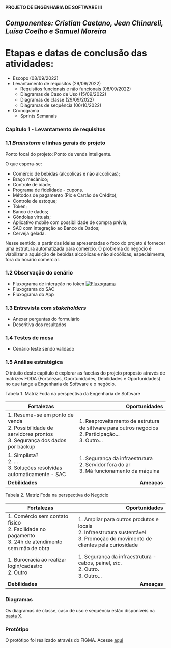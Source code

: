 #### PROJETO DE ENGENHARIA DE SOFTWARE III
## _Componentes: Cristian Caetano, Jean Chinareli, Luísa Coelho e Samuel Moreira_

# Etapas e datas de conclusão das atividades:

- Escopo (08/09/2022)
- Levantamento de requisitos (29/09/2022)
   * Requisitos funcionais e não funcionais (08/09/2022)
   * Diagramas de Caso de Uso (15/09/2022)
   * Diagramas de classe (29/09/2022)
   * Diagramas de sequência (06/10/2022)
- Cronograma
   * Sprints Semanais
   
### Capítulo 1 - Levantamento de requisitos
### 1.1 _Brainstorm_ e linhas gerais do projeto

Ponto focal do projeto: Ponto de venda inteligente.

O que espera-se:
- Comércio de bebidas (alcoólicas e não alcoólicas);
- Braço mecânico;
- Controle de idade;
- Programa de fidelidade - cupons.
- Métodos de pagamento (Pix e Cartão de Crédito);
- Controle de estoque;
- Token;
- Banco de dados;
- Gôndolas virtuais;
- Aplicativo mobile com possibilidade de compra prévia;
- SAC com integração ao Banco de Dados;
- Cerveja gelada.

Nesse sentido, a partir das ideias apresentadas o foco do projeto é fornecer uma estrutura automatizada para comércio. O problema do negócio é viabilizar a aquisição de bebidas alcoólicas e não alcóólicas, especialmente, fora do horário comercial.

### 1.2 Observação do cenário
 - Fluxograma de interação no token 
  [![Fluxograma](https://files.catbox.moe/m8vqrq.png "Fluxograma")](https://files.catbox.moe/m8vqrq.png "Fluxograma")
 - Fluxograma do SAC
 - Fluxograma do App
 
### 1.3 Entrevista com _stakeholders_
- Anexar perguntas do formulário
- Descritiva dos resultados

### 1.4 Testes de mesa
- Cenário teste sendo validado

### 1.5 Análise estratégica

O intuito deste capítulo é explorar as facetas do projeto proposto através de matrizes FODA (Fortalezas, Oportunidades, Debilidades e Oportunidades) no que tange a Engenharia de Software e o negócio. 

Tabela 1. Matriz Foda na perspectiva da Engenharia de Software

| Fortalezas  |  <div style="text-align: right"> Oportunidades |
|---|---|
| 1. Resume-se em ponto de venda <br > 2. Possibilidade de servidores prontos <br > 3. Segurança dos dados por backup | 1. Reaproveitamento de estrutura de siftware para outros negócios <br > 2. Participação... <br > 3. Outro...| 
|1. Simplista? <br > 2. ... <br > 3. Soluções resolvidas automaticamente - SAC | 1. Segurança da infraestrutura <br > 2. Servidor fora do ar <br > 3. Má funcionamento da máquina  | 
|  **Debilidades**|<div style="text-align: right">**Ameaças** |   

Tabela 2. Matriz Foda na perspectiva do Negócio

| Fortalezas  |  <div style="text-align: right"> Oportunidades |
|---|---|
| 1. Comércio sem contato físico <br > 2. Facilidade no pagamento <br > 3. 24h de atendimento sem mão de obra | 1. Ampliar para outros produtos e locais <br > 2. Infraestrutura sustentável <br > 3. Promoção do movimento de clientes pela curiosidade | 
|1. Burocracia ao realizar login/cadastro <br > 2. Outro | 1. Segurança da infraestrutura  - cabos, painel, _etc_. <br > 2. Outro. <br > 3. Outro...  | 
|  **Debilidades**|<div style="text-align: right">**Ameaças** |    


### Diagramas

Os diagramas de classe, caso de uso e sequência estão disponíveis na [pasta X](https://github.com/smllb/projeto-es3/tree/main/Diagrama).

### Protótipo

O protótipo foi realizado através do FIGMA. Acesse [aqui](https://www.google.com/?gws_rd=ssl)
